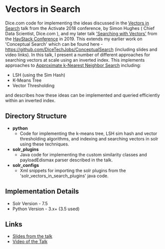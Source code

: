 # Vectors in Search

Dice.com code for implementing the ideas discussed in the [Vectors in Search](https://sched.co/FkM3) talk from the Activate 2018 conference, by Simon Hughes ( Chief Data Scientist, Dice.com ), and my later talk ['Searching with Vectors'](https://haystackconf.com/2019/vectors/) from the [HayStack Conference](https://haystackconf.com) in 2019. This extends my earlier work on 'Conceptual Search' which can be found here - https://github.com/DiceTechJobs/ConceptualSearch (including slides and video links). In this talk, I present a number of different approaches for searching vectors at scale using an inverted index. This implements approaches to [Approximate k-Nearest Neighbor Search](https://en.wikipedia.org/wiki/Nearest_neighbor_search#Approximate_nearest_neighbor) including:

- LSH (using the Sim Hash)
- K-Means Tree
- Vector Thresholding

and describes how these ideas can be implemented and queried efficiently within an inverted index.

## Directory Structure
- **python**
  - Code for implementing the k-means tree, LSH sim hash and vector thresholding algorithms, and indexing and searching vectors in solr using these techniques.
- **solr_plugins**
  - Java code for implementing the custom similarity classes and payloadEdismax parser described in the talk.
- **solr_configs**
  - Xml snippets for importing the solr plugins from the 'solr_vectors_in_search_plugins' java code.

## Implementation Details
- Solr Version - 7.5
- Python Version - 3.x+ (3.5 used)

## Links
* [Slides from the talk](https://www.slideshare.net/lucidworks/vectors-in-search-towards-more-semantic-matching-simon-hughes-dicecom)
* [Video of the Talk](https://www.youtube.com/watch?v=rSDqhGn_8Zo&list=PLU6n9Voqu_1HW8-VavVMa9lP8-oF8Oh5t&index=20&t=0s)

